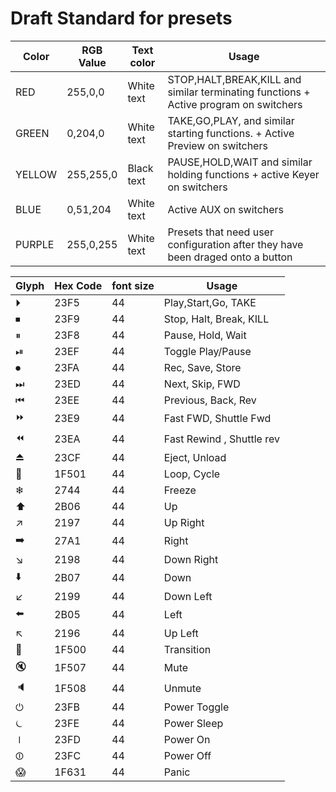 # Draft Standard for presets


Color | RGB Value | Text color | Usage	
------|-----------|------------|----------
RED | 255,0,0 | White text | STOP,HALT,BREAK,KILL and similar terminating functions + Active program on switchers
GREEN | 0,204,0 | White text | TAKE,GO,PLAY, and similar starting functions. + Active Preview on switchers
YELLOW | 255,255,0 | Black text | PAUSE,HOLD,WAIT and similar holding functions + active Keyer on switchers
BLUE | 0,51,204 | White text | Active AUX on switchers
PURPLE | 255,0,255 | White text | Presets that need user configuration after they have been draged onto a button 


Glyph | Hex Code | font size | Usage 
------|-----------|------------|----------
⏵ | 23F5 | 44 | Play,Start,Go, TAKE
⏹ | 23F9 | 44 | Stop, Halt, Break, KILL
⏸ | 23F8 | 44 | Pause, Hold, Wait
⏯ | 23EF | 44 | Toggle Play/Pause 
⏺ | 23FA | 44 | Rec, Save, Store 
⏭ | 23ED | 44 | Next, Skip, FWD
⏮ | 23EE | 44 | Previous, Back, Rev
⏩ | 23E9 | 44 | Fast FWD, Shuttle Fwd
⏪ | 23EA | 44 | Fast Rewind , Shuttle rev
⏏️ | 23CF | 44 | Eject, Unload
🔁 | 1F501 | 44 | Loop, Cycle
❄︎ | 2744 | 44 | Freeze
⬆️ | 2B06 | 44 | Up
↗️ | 2197 | 44 | Up Right
➡️ | 27A1 | 44 | Right
↘️ | 2198 | 44 | Down Right
⬇️ | 2B07 | 44 | Down
↙️ | 2199 | 44 | Down Left 
⬅️ | 2B05 | 44 | Left
↖️ | 2196 | 44 | Up Left 
🔀 | 1F500 | 44 | Transition
🔇 | 1F507 | 44 | Mute 
🔈 | 1F508 | 44 | Unmute 
⏻ | 23FB | 44 | Power Toggle 
⏾ | 23FE | 44 | Power Sleep 
⏽ | 23FD | 44 | Power On
⏼ | 23FC | 44 | Power Off
😱 | 1F631 | 44 | Panic